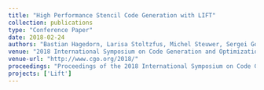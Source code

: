```yaml
---
title: "High Performance Stencil Code Generation with LIFT"
collection: publications
type: "Conference Paper"
date: 2018-02-24
authors: "Bastian Hagedorn, Larisa Stoltzfus, Michel Steuwer, Sergei Gorlatch, and Christophe Dubach"
venue: "2018 International Symposium on Code Generation and Optimization (CGO)"
venue-url: "http://www.cgo.org/2018/"
proceedings: "Proceedings of the 2018 International Symposium on Code Generation and Optimization, CGO 2018, Vienna, Austria, February 24-28, 2018"
projects: ['Lift']
---
```

